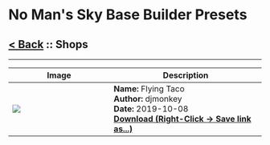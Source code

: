 # No Man's Sky Base Builder Presets  

## [< Back](https://djmonkeyuk.github.io/nms-base-builder-presets/) :: Shops

___


<table cellpadding="10">
<thead>
    <tr>
        <th>Image</th>
        <th>Description</th>
    </tr>
</thead>
<tbody>
    <tr>
            <td width="40%"><img src="https://raw.githubusercontent.com/djmonkeyuk/nms-base-builder-presets/master/images/Shops/djmonkey_FlyingTaco.jpg"></td>
            <td valign="top" width="60%"><b>Name:</b> Flying Taco <br /> <b>Author:</b> djmonkey <br /><b>Date:</b> 2019-10-08 <br /> <b><a href="https://raw.githubusercontent.com/djmonkeyuk/nms-base-builder-presets/master/Shops/djmonkey_FlyingTaco.json">Download (Right-Click -> Save link as...)</a></b></td>
        </tr>
</tbody>
</table>
    